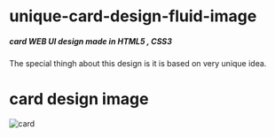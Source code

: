 # unique-card-design-fluid-image
##### card WEB UI design made in HTML5 , CSS3

The special thingh about this design is it is based on very unique idea.

# card design image

![card](https://user-images.githubusercontent.com/54494834/88286554-90280700-cd0e-11ea-9f2f-dd7d2b5cb83d.png)
